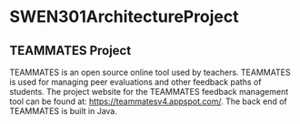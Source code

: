 # SWEN301ArchitectureProject

## TEAMMATES Project

TEAMMATES is an open source online tool used by teachers. TEAMMATES is used for managing peer evaluations and other feedback paths of students. The project website for the TEAMMATES feedback management tool can be found at: https://teammatesv4.appspot.com/. The back end of TEAMMATES is built in Java.
